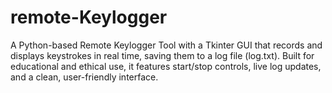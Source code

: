 # remote-Keylogger
A Python-based Remote Keylogger Tool with a Tkinter GUI that records and displays keystrokes in real time, saving them to a log file (log.txt). Built for educational and ethical use, it features start/stop controls, live log updates, and a clean, user-friendly interface.
